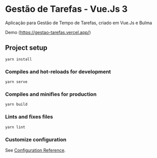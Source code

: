 # Gestão de Tarefas - Vue.Js 3
Aplicação para Gestão de Tempo de Tarefas, criado em Vue.Js e Bulma

Demo (https://gestao-tarefas.vercel.app/)

## Project setup
```
yarn install
```

### Compiles and hot-reloads for development
```
yarn serve
```

### Compiles and minifies for production
```
yarn build
```

### Lints and fixes files
```
yarn lint
```

### Customize configuration
See [Configuration Reference](https://cli.vuejs.org/config/).

